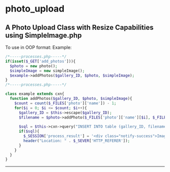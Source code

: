 # photo_upload
A Photo Upload Class with Resize Capabilities using SimpleImage.php
-------------------------------------------------------------------------------
To use in OOP format:
Example:

```php
/*-----processes.php-----*/
if(isset($_GET['add_photos'])){
  $photo = new photo();
  $simpleImage = new simpleImage();
  $example->addPhotos($gallery_ID, $photo, $simpleImage);
}
/*-----processes.php-----*/

class example extends cxn{
  function addPhotos($gallery_ID, $photo, $simpleImage){
    $count = count($_FILES['photo']['name']) - 1;
    for($i = 0; $i <= $count; $i++){
      $gallery_ID = $this->escape($gallery_ID);
      $filename = $photo->addPhoto($_FILES['photo']['name'][$i], $_FILES['photo']['tmp_name'][$i], $simpleImage, 'relative-path/to/photo-directory/', 500); //last Argument is how long you want the max length (width/height) to be.
      
      $sql = $this->cxn->query("INSERT INTO table (gallery_ID, filename) VALUES ('" . $gallery_ID . "', '" . $filename . "')");
      if($sql){
        $_SESSION['process_result'] = '<div class="notify-success">Images have successfully been uploaded.</div>';
        header("Location: " . $_SEVER['HTTP_REFERER']);
      }
    }
  }
}
```
-------------------------------------------------------------------------------
